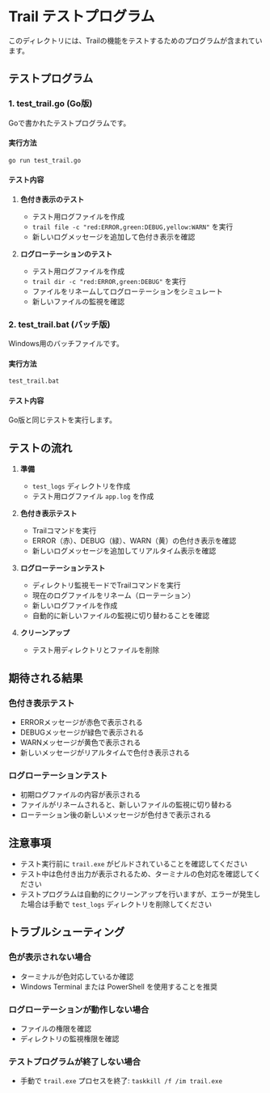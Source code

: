 # Trail テストプログラム

このディレクトリには、Trailの機能をテストするためのプログラムが含まれています。

## テストプログラム

### 1. test_trail.go (Go版)

Goで書かれたテストプログラムです。

#### 実行方法

```bash
go run test_trail.go
```

#### テスト内容

1. **色付き表示のテスト**
   - テスト用ログファイルを作成
   - `trail file -c "red:ERROR,green:DEBUG,yellow:WARN"` を実行
   - 新しいログメッセージを追加して色付き表示を確認

2. **ログローテーションのテスト**
   - テスト用ログファイルを作成
   - `trail dir -c "red:ERROR,green:DEBUG"` を実行
   - ファイルをリネームしてログローテーションをシミュレート
   - 新しいファイルの監視を確認

### 2. test_trail.bat (バッチ版)

Windows用のバッチファイルです。

#### 実行方法

```bash
test_trail.bat
```

#### テスト内容

Go版と同じテストを実行します。

## テストの流れ

1. **準備**
   - `test_logs` ディレクトリを作成
   - テスト用ログファイル `app.log` を作成

2. **色付き表示テスト**
   - Trailコマンドを実行
   - ERROR（赤）、DEBUG（緑）、WARN（黄）の色付き表示を確認
   - 新しいログメッセージを追加してリアルタイム表示を確認

3. **ログローテーションテスト**
   - ディレクトリ監視モードでTrailコマンドを実行
   - 現在のログファイルをリネーム（ローテーション）
   - 新しいログファイルを作成
   - 自動的に新しいファイルの監視に切り替わることを確認

4. **クリーンアップ**
   - テスト用ディレクトリとファイルを削除

## 期待される結果

### 色付き表示テスト
- ERRORメッセージが赤色で表示される
- DEBUGメッセージが緑色で表示される
- WARNメッセージが黄色で表示される
- 新しいメッセージがリアルタイムで色付き表示される

### ログローテーションテスト
- 初期ログファイルの内容が表示される
- ファイルがリネームされると、新しいファイルの監視に切り替わる
- ローテーション後の新しいメッセージが色付きで表示される

## 注意事項

- テスト実行前に `trail.exe` がビルドされていることを確認してください
- テスト中は色付き出力が表示されるため、ターミナルの色対応を確認してください
- テストプログラムは自動的にクリーンアップを行いますが、エラーが発生した場合は手動で `test_logs` ディレクトリを削除してください

## トラブルシューティング

### 色が表示されない場合
- ターミナルが色対応しているか確認
- Windows Terminal または PowerShell を使用することを推奨

### ログローテーションが動作しない場合
- ファイルの権限を確認
- ディレクトリの監視権限を確認

### テストプログラムが終了しない場合
- 手動で `trail.exe` プロセスを終了: `taskkill /f /im trail.exe` 